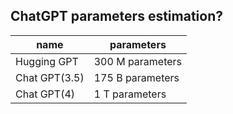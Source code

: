 ## ChatGPT parameters estimation?

| name          | parameters       |
| ------------- | ---------------- |
| Hugging GPT   | 300 M parameters |
| Chat GPT(3.5) | 175 B parameters |
| Chat GPT(4)   | 1 T parameters   |
